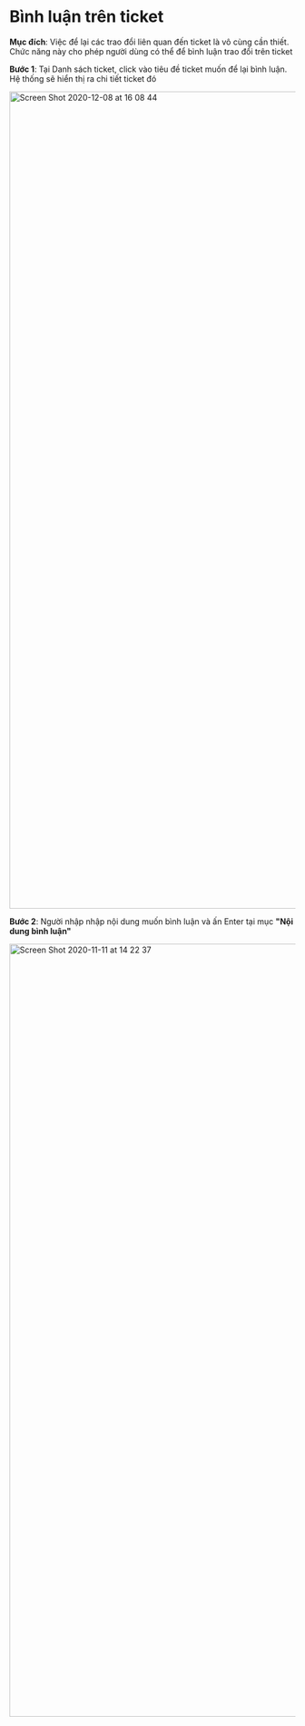 # Bình luận trên ticket

**Mục đích**: Việc để lại các trao đổi liên quan đến ticket là vô cùng cần thiết. Chức năng này cho phép người dùng có thể để bình luận trao đổi trên ticket


**Bước 1**: Tại Danh sách ticket, click vào tiêu đề ticket muốn để lại bình luận. Hệ thống sẽ hiển thị ra chi tiết ticket đó

<img width="1440" alt="Screen Shot 2020-12-08 at 16 08 44" src="https://user-images.githubusercontent.com/73808891/101463203-b70a7100-396f-11eb-8dcf-c3001c06f686.png">


**Bước 2**: Người nhập nhập nội dung muốn bình luận và ấn Enter tại mục **"Nội dung bình luận"**

<img width="1362" alt="Screen Shot 2020-11-11 at 14 22 37" src="https://user-images.githubusercontent.com/73808891/98781741-73345280-2429-11eb-8caf-2293ab147ae6.png">

